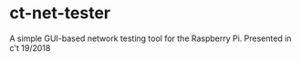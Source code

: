 # ct-net-tester
A simple GUI-based network testing tool for the Raspberry Pi. Presented in c't 19/2018
